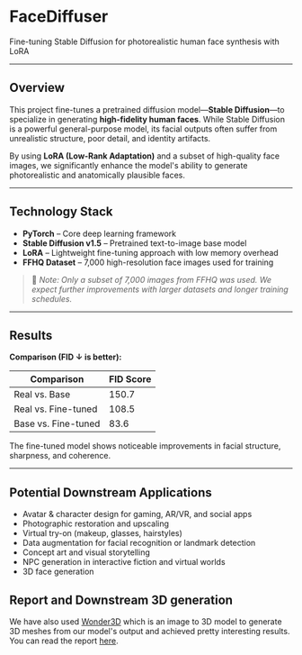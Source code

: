 # FaceDiffuser

Fine-tuning Stable Diffusion for photorealistic human face synthesis with LoRA

---

## Overview
This project fine-tunes a pretrained diffusion model—**Stable Diffusion**—to specialize in generating **high-fidelity human faces**. While Stable Diffusion is a powerful general-purpose model, its facial outputs often suffer from unrealistic structure, poor detail, and identity artifacts.

By using **LoRA (Low-Rank Adaptation)** and a subset of high-quality face images, we significantly enhance the model's ability to generate photorealistic and anatomically plausible faces.

---

## Technology Stack

- **PyTorch** – Core deep learning framework
- **Stable Diffusion v1.5** – Pretrained text-to-image base model
- **LoRA** – Lightweight fine-tuning approach with low memory overhead
- **FFHQ Dataset** – 7,000 high-resolution face images used for training

> 📌 *Note: Only a subset of 7,000 images from FFHQ was used. We expect further improvements with larger datasets and longer training schedules.*

---

## Results

**Comparison (FID ↓ is better):**

| Comparison            | FID Score |
|-----------------------|-----------|
| Real vs. Base         | 150.7     |
| Real vs. Fine-tuned   | 108.5     |
| Base vs. Fine-tuned   | 83.6      |

The fine-tuned model shows noticeable improvements in facial structure, sharpness, and coherence.

---

## Potential Downstream Applications

-  Avatar & character design for gaming, AR/VR, and social apps  
-  Photographic restoration and upscaling  
-  Virtual try-on (makeup, glasses, hairstyles)  
-  Data augmentation for facial recognition or landmark detection  
-  Concept art and visual storytelling  
-  NPC generation in interactive fiction and virtual worlds
-  3D face generation


## Report and Downstream 3D generation
We have also used [Wonder3D](https://arxiv.org/abs/2310.15008) which is an image to 3D model to generate 3D meshes from our model's output and achieved pretty interesting results. You can read the report [here]().

